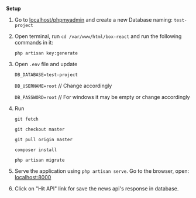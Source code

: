 **Setup**
1. Go to [localhost/phpmyadmin](localhost/phpmyadmin) and create a new Database naming: `test-project`

2. Open terminal, run `cd /var/www/html/box-react` and run the following commands in it:

    `php artisan key:generate`

3. Open `.env` file and update

    `DB_DATABASE=test-project`
    
    `DB_USERNAME=root`             // Change accordingly
    
    `DB_PASSWORD=root`             // For windows it may be empty or change accordingly
    
4. Run

    `git fetch`
    
    `git checkout master`
    
    `git pull origin master`
    
    `composer install`
    
    `php artisan migrate`
    
5. Serve the application using `php artisan serve`. Go to the browser, open: [localhost:8000](localhost:8000)

6. Click on "Hit API" link for save the news api's response in database.